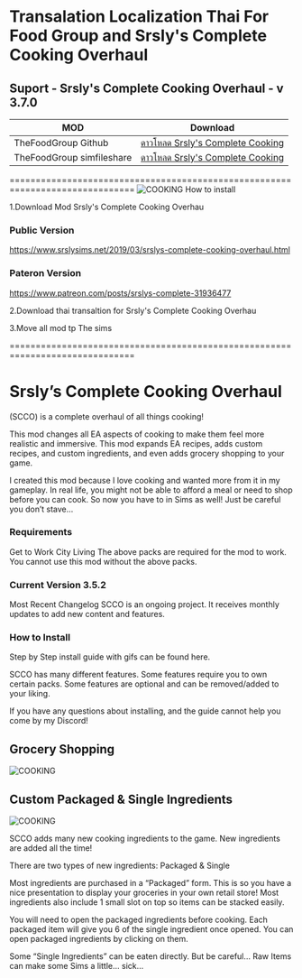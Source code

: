 # Transalation Localization Thai For Food Group and Srsly's Complete Cooking Overhaul 
## Suport - Srsly's Complete Cooking Overhaul - v 3.7.0 
 

| MOD   | Download|
| ------------- | ------------- |
 |TheFoodGroup Github | [ดาวโหลด  Srsly's Complete Cooking](https://github.com/simscolony/Food-Group-Thai/raw/master/%5BSIMSCOLONY%5DSrsly's%20Complete%20Cooking%20Overhaul%20Thai.package) |
 |TheFoodGroup simfileshare | [ดาวโหลด  Srsly's Complete Cooking](https://simfileshare.net/folder/60125/) |
 
==============================================================================
 ![COOKING](https://64.media.tumblr.com/522f5aa82bb22c4c3dc71dfd03f866ad/4358e3180819cb68-27/s640x960/643cd60ac6681d55b4e3230707226db6b9343f4d.png)
How to install

1.Download Mod Srsly's Complete Cooking Overhau
### Public Version
https://www.srslysims.net/2019/03/srslys-complete-cooking-overhaul.html

### Pateron Version
https://www.patreon.com/posts/srslys-complete-31936477

2.Download thai transaltion for Srsly's Complete Cooking Overhau

3.Move all mod tp The sims 

==============================================================================


# Srsly’s Complete Cooking Overhaul 

(SCCO) is a complete overhaul of all things cooking!

This mod changes all EA aspects of cooking to make them feel more realistic and immersive. This mod expands EA recipes, adds custom recipes, and custom ingredients,  and even adds grocery shopping to your game.

I created this mod because I love cooking and wanted more from it in my gameplay.
In real life, you might not be able to afford a meal or need to shop before you can cook.
So now you have to in Sims as well!
Just be careful you don’t stave…

### Requirements
Get to Work
City Living
The above packs are required for the mod to work. You cannot use this mod without the above packs. 

### Current Version 3.5.2
Most Recent Changelog 
SCCO is an ongoing project. It receives monthly updates to add new content and features.

### How to Install
Step by Step install guide with gifs can be found here.

SCCO has many different features.
Some features require you to own certain packs.
Some features are optional and can be removed/added to your liking.

If you have any questions about installing, and the guide cannot help you come by my Discord!

## Grocery Shopping
 ![COOKING](https://srslysims.net/wp-content/uploads/2021/04/2021-04-17-20_23_08-The-Sims%E2%84%A2-4-226x300.png)
 
 ## Custom Packaged & Single Ingredients
 ![COOKING](https://srslysims.net/wp-content/uploads/2021/04/TS4_x64-2020-03-13-04-42-38.png)
 
SCCO adds many new cooking ingredients to the game. New ingredients are added all the time!
 
There are two types of new ingredients: Packaged & Single
 
Most ingredients are purchased in a “Packaged” form. 
This is so you have a nice presentation to display your groceries in your own retail store! 
Most ingredients also include 1 small slot on top so items can be stacked easily.
 
You will need to open the packaged ingredients before cooking.
Each packaged item will give you 6 of the single ingredient once opened.
You can open packaged ingredients by clicking on them.
 
Some “Single Ingredients” can be eaten directly. But be careful… 
Raw Items can make some Sims a little… sick… 

